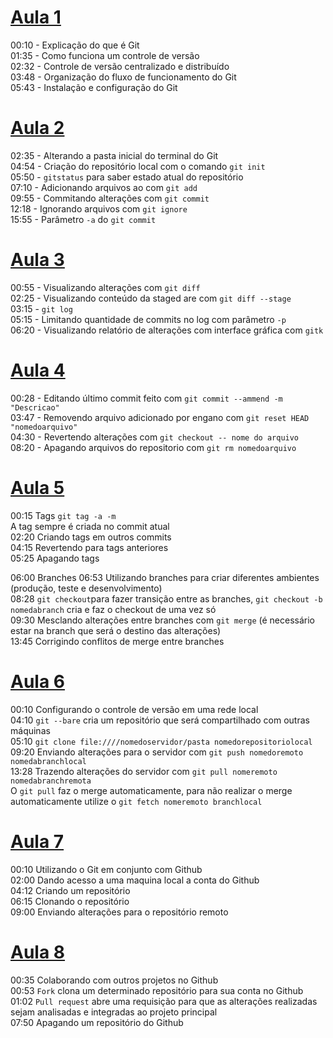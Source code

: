 # [Aula 1](https://www.youtube.com/watch?v=WVLhm1AMeYE&list=PLInBAd9OZCzzHBJjLFZzRl6DgUmOeG3H0)

00:10 - Explicação do que é Git  
01:35 - Como funciona um controle de versão  
02:32 - Controle de versão centralizado e distribuído  
03:48 - Organização do fluxo de funcionamento do Git  
05:43 - Instalação e configuração do Git  

# [Aula 2](https://www.youtube.com/watch?v=-GhA2JPImgU&index=2&list=PLInBAd9OZCzzHBJjLFZzRl6DgUmOeG3H0)
02:35 - Alterando a pasta inicial do terminal do Git  
04:54 - Criação do repositório local com o comando  `git init`  
05:50 - `gitstatus` para saber estado atual do repositório  
07:10 - Adicionando arquivos ao com `git add`  
09:55 - Commitando alterações com `git commit`  
12:18 - Ignorando arquivos com `git ignore`  
15:55 - Parâmetro `-a` do `git commit`  

# [Aula 3](https://www.youtube.com/watch?v=bDLEBDaS3ao&list=PLInBAd9OZCzzHBJjLFZzRl6DgUmOeG3H0&index=3)
00:55 - Visualizando alterações com `git diff`  
02:25 - Visualizando conteúdo da staged are com `git diff --stage`  
03:15 - `git log`  
  05:15 - Limitando quantidade de commits no log com parâmetro `-p`  
06:20 - Visualizando relatório de alterações com interface gráfica com `gitk`  


# [Aula 4](https://www.youtube.com/watch?v=dRV13jZqhU0&index=4&list=PLInBAd9OZCzzHBJjLFZzRl6DgUmOeG3H0)
00:28 - Editando último commit feito com `git commit --ammend -m "Descricao"`  
03:47 - Removendo arquivo adicionado por engano com `git reset HEAD "nomedoarquivo"`  
04:30 - Revertendo alterações com `git checkout -- nome do arquivo`  
08:20 - Apagando arquivos do repositorio com `git rm nomedoarquivo`  

# [Aula 5](https://youtu.be/Fhd8OKIDQ5M?list=PLInBAd9OZCzzHBJjLFZzRl6DgUmOeG3H0)

00:15 Tags
  `git tag -a -m`  
  A tag sempre é criada no commit atual  
  02:20 Criando tags em  outros commits  
  04:15 Revertendo para tags anteriores  
  05:25 Apagando tags  

06:00 Branches
  06:53 Utilizando branches para criar diferentes ambientes (produção, teste e desenvolvimento)  
  08:28 `git checkout`para fazer transição entre as branches, `git checkout -b nomedabranch` cria e faz o checkout de uma vez só  
  09:30 Mesclando alterações entre branches com `git merge` (é necessário estar na branch que será o destino das alterações)  
  13:45 Corrigindo conflitos de merge entre branches  
 
# [Aula 6](https://youtu.be/fRQrnWqDLn0?list=PLInBAd9OZCzzHBJjLFZzRl6DgUmOeG3H0)
00:10 Configurando o controle de versão em uma rede local  
04:10 `git --bare` cria um repositório que será compartilhado com outras máquinas  
05:10 `git clone file:////nomedoservidor/pasta nomedorepositoriolocal`  
09:20 Enviando alterações para o servidor com `git push nomedoremoto nomedabranchlocal`  
13:28 Trazendo alterações do servidor com `git pull nomeremoto nomedabranchremota`  
      O `git pull` faz o merge automaticamente, para não realizar o merge automaticamente utilize o `git fetch nomeremoto branchlocal`  

# [Aula 7](https://youtu.be/1IfAFYQD8u0?list=PLInBAd9OZCzzHBJjLFZzRl6DgUmOeG3H0)
00:10 Utilizando o Git em conjunto com Github  
02:00 Dando acesso a uma maquina local a conta do Github  
04:12 Criando um repositório  
06:15 Clonando o repositório  
09:00 Enviando alterações para o repositório remoto  

# [Aula 8](https://youtu.be/mGeIFe-pDow?list=PLInBAd9OZCzzHBJjLFZzRl6DgUmOeG3H0)
00:35 Colaborando com outros projetos no Github  
00:53 `Fork` clona um determinado repositório para sua conta no Github  
01:02 `Pull request` abre uma requisição para que as alterações realizadas sejam analisadas e integradas ao projeto principal  
07:50 Apagando um repositório do Github


